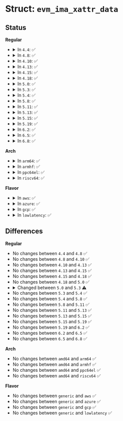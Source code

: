 # Struct: <code>evm_ima_xattr_data</code>

## Status
<b>Regular</b>
<ul>
<li>
<details>
<summary>In <code>4.4</code>: ✅</summary>

```c
struct evm_ima_xattr_data {
    u8 type;
    u8 digest[20];
};
```
</details>
</li>
<li>
<details>
<summary>In <code>4.8</code>: ✅</summary>

```c
struct evm_ima_xattr_data {
    u8 type;
    u8 digest[20];
};
```
</details>
</li>
<li>
<details>
<summary>In <code>4.10</code>: ✅</summary>

```c
struct evm_ima_xattr_data {
    u8 type;
    u8 digest[20];
};
```
</details>
</li>
<li>
<details>
<summary>In <code>4.13</code>: ✅</summary>

```c
struct evm_ima_xattr_data {
    u8 type;
    u8 digest[20];
};
```
</details>
</li>
<li>
<details>
<summary>In <code>4.15</code>: ✅</summary>

```c
struct evm_ima_xattr_data {
    u8 type;
    u8 digest[20];
};
```
</details>
</li>
<li>
<details>
<summary>In <code>4.18</code>: ✅</summary>

```c
struct evm_ima_xattr_data {
    u8 type;
    u8 digest[20];
};
```
</details>
</li>
<li>
<details>
<summary>In <code>5.0</code>: ✅</summary>

```c
struct evm_ima_xattr_data {
    u8 type;
    u8 digest[20];
};
```
</details>
</li>
<li>
<details>
<summary>In <code>5.3</code>: ✅</summary>

```c
struct evm_ima_xattr_data {
    u8 type;
    u8 data[0];
};
```
</details>
</li>
<li>
<details>
<summary>In <code>5.4</code>: ✅</summary>

```c
struct evm_ima_xattr_data {
    u8 type;
    u8 data[0];
};
```
</details>
</li>
<li>
<details>
<summary>In <code>5.8</code>: ✅</summary>

```c
struct evm_ima_xattr_data {
    u8 type;
    u8 data[0];
};
```
</details>
</li>
<li>
<details>
<summary>In <code>5.11</code>: ✅</summary>

```c
struct evm_ima_xattr_data {
    u8 type;
    u8 data[0];
};
```
</details>
</li>
<li>
<details>
<summary>In <code>5.13</code>: ✅</summary>

```c
struct evm_ima_xattr_data {
    u8 type;
    u8 data[0];
};
```
</details>
</li>
<li>
<details>
<summary>In <code>5.15</code>: ✅</summary>

```c
struct evm_ima_xattr_data {
    u8 type;
    u8 data[0];
};
```
</details>
</li>
<li>
<details>
<summary>In <code>5.19</code>: ✅</summary>

```c
struct evm_ima_xattr_data {
    u8 type;
    u8 data[0];
};
```
</details>
</li>
<li>
<details>
<summary>In <code>6.2</code>: ✅</summary>

```c
struct evm_ima_xattr_data {
    u8 type;
    u8 data[0];
};
```
</details>
</li>
<li>
<details>
<summary>In <code>6.5</code>: ✅</summary>

```c
struct evm_ima_xattr_data {
    u8 type;
    u8 data[0];
};
```
</details>
</li>
<li>
<details>
<summary>In <code>6.8</code>: ✅</summary>

```c
struct evm_ima_xattr_data {
    u8 type;
    u8 data[0];
};
```
</details>
</li>
</ul>
<b>Arch</b>
<ul>
<li>
<details>
<summary>In <code>arm64</code>: ✅</summary>

```c
struct evm_ima_xattr_data {
    u8 type;
    u8 data[0];
};
```
</details>
</li>
<li>
<details>
<summary>In <code>armhf</code>: ✅</summary>

```c
struct evm_ima_xattr_data {
    u8 type;
    u8 data[0];
};
```
</details>
</li>
<li>
<details>
<summary>In <code>ppc64el</code>: ✅</summary>

```c
struct evm_ima_xattr_data {
    u8 type;
    u8 data[0];
};
```
</details>
</li>
<li>
<details>
<summary>In <code>riscv64</code>: ✅</summary>

```c
struct evm_ima_xattr_data {
    u8 type;
    u8 data[0];
};
```
</details>
</li>
</ul>
<b>Flavor</b>
<ul>
<li>
<details>
<summary>In <code>aws</code>: ✅</summary>

```c
struct evm_ima_xattr_data {
    u8 type;
    u8 data[0];
};
```
</details>
</li>
<li>
<details>
<summary>In <code>azure</code>: ✅</summary>

```c
struct evm_ima_xattr_data {
    u8 type;
    u8 data[0];
};
```
</details>
</li>
<li>
<details>
<summary>In <code>gcp</code>: ✅</summary>

```c
struct evm_ima_xattr_data {
    u8 type;
    u8 data[0];
};
```
</details>
</li>
<li>
<details>
<summary>In <code>lowlatency</code>: ✅</summary>

```c
struct evm_ima_xattr_data {
    u8 type;
    u8 data[0];
};
```
</details>
</li>
</ul>

## Differences
<b>Regular</b>
<ul>
<li>
No changes between <code>4.4</code> and <code>4.8</code> ✅
</li>
<li>
No changes between <code>4.8</code> and <code>4.10</code> ✅
</li>
<li>
No changes between <code>4.10</code> and <code>4.13</code> ✅
</li>
<li>
No changes between <code>4.13</code> and <code>4.15</code> ✅
</li>
<li>
No changes between <code>4.15</code> and <code>4.18</code> ✅
</li>
<li>
No changes between <code>4.18</code> and <code>5.0</code> ✅
</li>
<li>
<details>
<summary>Changed between <code>5.0</code> and <code>5.3</code> ⚠️</summary>
<ul>
<li>
<b>Field added. </b>
<code>u8 data[0]</code>
</li>
<li>
<b>Field removed. </b>
<code>u8 digest[20]</code>
</li>
</ul>
</details>
</li>
<li>
No changes between <code>5.3</code> and <code>5.4</code> ✅
</li>
<li>
No changes between <code>5.4</code> and <code>5.8</code> ✅
</li>
<li>
No changes between <code>5.8</code> and <code>5.11</code> ✅
</li>
<li>
No changes between <code>5.11</code> and <code>5.13</code> ✅
</li>
<li>
No changes between <code>5.13</code> and <code>5.15</code> ✅
</li>
<li>
No changes between <code>5.15</code> and <code>5.19</code> ✅
</li>
<li>
No changes between <code>5.19</code> and <code>6.2</code> ✅
</li>
<li>
No changes between <code>6.2</code> and <code>6.5</code> ✅
</li>
<li>
No changes between <code>6.5</code> and <code>6.8</code> ✅
</li>
</ul>
<b>Arch</b>
<ul>
<li>
No changes between <code>amd64</code> and <code>arm64</code> ✅
</li>
<li>
No changes between <code>amd64</code> and <code>armhf</code> ✅
</li>
<li>
No changes between <code>amd64</code> and <code>ppc64el</code> ✅
</li>
<li>
No changes between <code>amd64</code> and <code>riscv64</code> ✅
</li>
</ul>
<b>Flavor</b>
<ul>
<li>
No changes between <code>generic</code> and <code>aws</code> ✅
</li>
<li>
No changes between <code>generic</code> and <code>azure</code> ✅
</li>
<li>
No changes between <code>generic</code> and <code>gcp</code> ✅
</li>
<li>
No changes between <code>generic</code> and <code>lowlatency</code> ✅
</li>
</ul>
